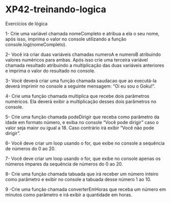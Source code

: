 # XP42-treinando-logica
Exercícios de lógica 

1- Crie uma variável chamada nomeCompleto e atribua a ela o seu nome, após isso, imprima o valor no console utilizando a função console.log(nomeCompleto).

2- Você irá criar duas variáveis chamadas numeroA e numeroB atribuindo valores numéricos para ambas. Após isso crie uma terceira variável chamada resultado atribuindo a multiplicação das duas variáveis anteriores e imprima o valor do resultado no console.

3- Você deverá criar uma função chamada saudacao que ao executá-la deverá imprimir no console a seguinte mensagem: “Oi eu sou o Goku!”.

4- Crie uma função chamada multiplica que recebe dois parâmetros numéricos. Ela deverá exibir a multiplicação desses dois parâmetros no console.

5- Crie uma função chamada podeDirigir que receba como parâmetro da idade em formato número, e exiba no console “Você pode dirigir” caso o valor seja maior ou igual a 18. Caso contrário irá exibir “Você não pode dirigir”.

6- Você deve criar um loop usando o for, que exibe no console a sequência de números do 0 ao 20.

7- Você deve criar um loop usando o for, que exibe no console apenas os números ímpares da sequência de números do 0 ao 20.

8- Crie uma função chamada tabuada que irá receber um número inteiro como parâmetro e exibir no console a tabuada desse número 1 ao 10.

9 -Crie uma função chamada converterEmHoras que receba um número em minutos como parâmetro e irá exibir a quantidade em horas.


